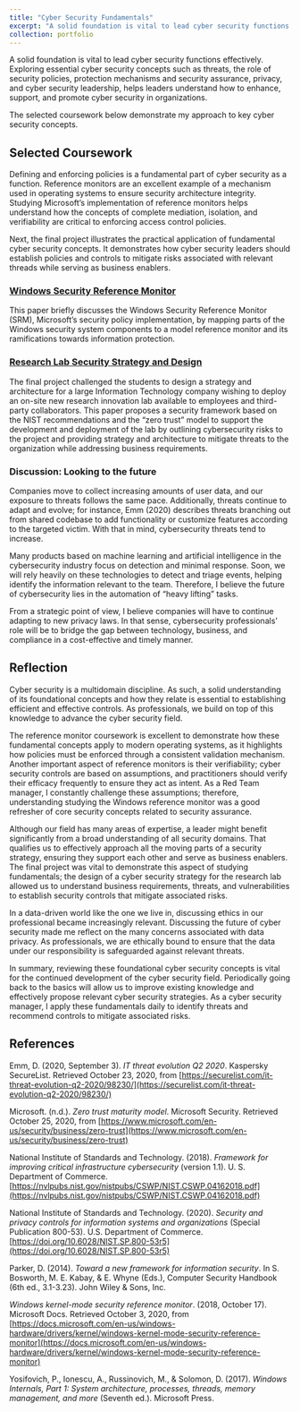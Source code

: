```yaml
---
title: "Cyber Security Fundamentals"
excerpt: "A solid foundation is vital to lead cyber security functions effectively. Exploring essential concepts such as threats, security assurance, and privacy helps leaders understand how to enhance, support, and promote cyber security in organizations. This section covers my efforts to study and solidify my knowledge of these concepts."
collection: portfolio
---
```


A solid foundation is vital to lead cyber security functions effectively. Exploring essential cyber security concepts such as threats, the role of security policies, protection mechanisms and security assurance, privacy, and cyber security leadership, helps leaders understand how to enhance, support, and promote cyber security in organizations.

The selected coursework below demonstrate my approach to key cyber security concepts.

## Selected Coursework
Defining and enforcing policies is a fundamental part of cyber security as a function. Reference monitors are an excellent example of a mechanism used in operating systems to ensure security architecture integrity. Studying Microsoft’s implementation of reference monitors helps understand how the concepts of complete mediation, isolation, and verifiability are critical to enforcing access control policies.

Next, the final project illustrates the practical application of fundamental cyber security concepts. It demonstrates how cyber security leaders should establish policies and controls to mitigate risks associated with relevant threads while serving as business enablers.

### [Windows Security Reference Monitor](http://danielcmarques.github.io/files/coursework/csol500/Assignment.CSOL500.Reference_Monitor.Daniel_Cordeiro_Marques.pdf)
This paper briefly discusses the Windows Security Reference Monitor (SRM), Microsoft’s security policy implementation, by mapping parts of the Windows security system components to a model reference monitor and its ramifications towards information protection.

### [Research Lab Security Strategy and Design](http://danielcmarques.github.io/files/coursework/csol500/Assignment.CSOL500.Final_Project.Research_Lab_Security_Strategy_and_Design.Daniel_Cordeiro_Marques.pdf)
The final project challenged the students to design a strategy and architecture for a  large Information Technology company wishing to deploy an on-site new research innovation lab available to employees and third-party collaborators. This paper proposes a security framework based on the NIST recommendations and the “zero trust” model to support the development and deployment of the lab by outlining cybersecurity risks to the project and providing strategy and architecture to mitigate threats to the organization while addressing business requirements.

### Discussion: Looking to the future
Companies move to collect increasing amounts of user data, and our exposure to threats follows the same pace. Additionally, threats continue to adapt and evolve; for instance, Emm (2020) describes threats branching out from shared codebase to add functionality or customize features according to the targeted victim. With that in mind, cybersecurity threats tend to increase.

Many products based on machine learning and artificial intelligence in the cybersecurity industry focus on detection and minimal response. Soon, we will rely heavily on these technologies to detect and triage events, helping identify the information relevant to the team. Therefore, I believe the future of cybersecurity lies in the automation of “heavy lifting” tasks.

From a strategic point of view, I believe companies will have to continue adapting to new privacy laws. In that sense, cybersecurity professionals’ role will be to bridge the gap between technology, business, and compliance in a cost-effective and timely manner.

## Reflection
Cyber security is a multidomain discipline. As such, a solid understanding of its foundational concepts and how they relate is essential to establishing efficient and effective controls. As professionals, we build on top of this knowledge to advance the cyber security field.

The reference monitor coursework is excellent to demonstrate how these fundamental concepts apply to modern operating systems, as it highlights how policies must be enforced through a consistent validation mechanism. Another important aspect of reference monitors is their verifiability; cyber security controls are based on assumptions, and practitioners should verify their efficacy frequently to ensure they act as intent. As a Red Team manager, I constantly challenge these assumptions; therefore, understanding studying the Windows reference monitor was a good refresher of core security concepts related to security assurance.

Although our field has many areas of expertise, a leader might benefit significantly from a broad understanding of all security domains. That qualifies us to effectively approach all the moving parts of a security strategy, ensuring they support each other and serve as business enablers. The final project was vital to demonstrate this aspect of studying fundamentals; the design of a cyber security strategy for the research lab allowed us to understand business requirements, threats, and vulnerabilities to establish security controls that mitigate associated risks.

In a data-driven world like the one we live in, discussing ethics in our professional became increasingly relevant. Discussing the future of cyber security made me reflect on the many concerns associated with data privacy. As professionals, we are ethically bound to ensure that the data under our responsibility is safeguarded against relevant threats.

In summary, reviewing these foundational cyber security concepts is vital for the continued development of the cyber security field. Periodically going back to the basics will allow us to improve existing knowledge and effectively propose relevant cyber security strategies. As a cyber security manager, I apply these fundamentals daily to identify threats and recommend controls to mitigate associated risks.


## References  
Emm, D. (2020, September 3). _IT threat evolution Q2 2020_. Kaspersky SecureList. Retrieved October 23, 2020, from [https://securelist.com/it-threat-evolution-q2-2020/98230/](https://securelist.com/it-threat-evolution-q2-2020/98230/)

Microsoft. (n.d.). _Zero trust maturity model_. Microsoft Security. Retrieved October 25, 2020, from [https://www.microsoft.com/en-us/security/business/zero-trust](https://www.microsoft.com/en-us/security/business/zero-trust)

National Institute of Standards and Technology. (2018). _Framework for improving critical infrastructure cybersecurity_ (version 1.1). U. S. Department of Commerce. [https://nvlpubs.nist.gov/nistpubs/CSWP/NIST.CSWP.04162018.pdf](https://nvlpubs.nist.gov/nistpubs/CSWP/NIST.CSWP.04162018.pdf)

National Institute of Standards and Technology. (2020). _Security and privacy controls for information systems and organizations_ (Special Publication 800-53). U.S. Department of Commerce. [https://doi.org/10.6028/NIST.SP.800-53r5](https://doi.org/10.6028/NIST.SP.800-53r5)

Parker, D. (2014). _Toward a new framework for information security_. In S. Bosworth, M. E. Kabay, & E. Whyne (Eds.), Computer Security Handbook (6th ed., 3.1-3.23). John Wiley & Sons, Inc.

_Windows kernel-mode security reference monitor_. (2018, October 17). Microsoft Docs. Retrieved October 3, 2020, from [https://docs.microsoft.com/en-us/windows-hardware/drivers/kernel/windows-kernel-mode-security-reference-monitor](https://docs.microsoft.com/en-us/windows-hardware/drivers/kernel/windows-kernel-mode-security-reference-monitor)

Yosifovich, P., Ionescu, A., Russinovich, M., & Solomon, D. (2017). _Windows Internals, Part 1: System architecture, processes, threads, memory management, and more_ (Seventh ed.). Microsoft Press.
